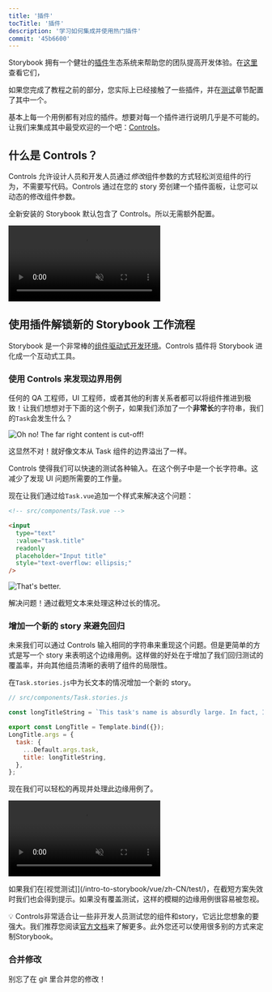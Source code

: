 ```yaml
---
title: '插件'
tocTitle: '插件'
description: '学习如何集成并使用热门插件'
commit: '45b6600'
---
```


Storybook 拥有一个健壮的[插件](https://storybook.js.org/docs/vue/configure/storybook-addons)生态系统来帮助您的团队提高开发体验。在[这里](https://storybook.js.org/addons)查看它们，

如果您完成了教程之前的部分，您实际上已经接触了一些插件，并在[测试](intro-to-storybook/vue/zh-CN/test/)章节配置了其中一个。

基本上每一个用例都有对应的插件。想要对每一个插件进行说明几乎是不可能的。让我们来集成其中最受欢迎的一个吧：[Controls](https://storybook.js.org/docs/vue/essentials/controls)。

## 什么是 Controls？

Controls 允许设计人员和开发人员通过*修改*组件参数的方式轻松浏览组件的行为，不需要写代码。Controls 通过在您的 story 旁创建一个插件面板，让您可以动态的修改组件参数。

全新安装的 Storybook 默认包含了 Controls。所以无需额外配置。

<video autoPlay muted playsInline loop>
  <source
    src="/intro-to-storybook/controls-in-action.mp4"
    type="video/mp4"
  />
</video>

## 使用插件解锁新的 Storybook 工作流程

Storybook 是一个非常棒的[组件驱动式开发环境](https://www.componentdriven.org/)。Controls 插件将 Storybook 进化成一个互动式工具。

### 使用 Controls 来发现边界用例

任何的 QA 工程师，UI 工程师，或者其他的利害关系者都可以将组件推进到极致！让我们想想对于下面的这个例子，如果我们添加了一个**非常长**的字符串，我们的`Task`会发生什么？

![Oh no! The far right content is cut-off!](/intro-to-storybook/task-edge-case.png)

这显然不对！就好像文本从 Task 组件的边界溢出了一样。

Controls 使得我们可以快速的测试各种输入。在这个例子中是一个长字符串。这减少了发现 UI 问题所需要的工作量。

现在让我们通过给`Task.vue`追加一个样式来解决这个问题：

```html
<!-- src/components/Task.vue -->

<input
  type="text"
  :value="task.title"
  readonly
  placeholder="Input title"
  style="text-overflow: ellipsis;"
/>
```

![That's better.](/intro-to-storybook/edge-case-solved-with-controls.png)

解决问题！通过截短文本来处理这种过长的情况。

### 增加一个新的 story 来避免回归

未来我们可以通过 Controls 输入相同的字符串来重现这个问题。但是更简单的方式是写一个 story 来表明这个边缘用例。这样做的好处在于增加了我们回归测试的覆盖率，并向其他组员清晰的表明了组件的局限性。

在`Task.stories.js`中为长文本的情况增加一个新的 story。

```js
// src/components/Task.stories.js

const longTitleString = `This task's name is absurdly large. In fact, I think if I keep going I might end up with content overflow. What will happen? The star that represents a pinned task could have text overlapping. The text could cut-off abruptly when it reaches the star. I hope not!`;

export const LongTitle = Template.bind({});
LongTitle.args = {
  task: {
    ...Default.args.task,
    title: longTitleString,
  },
};
```

现在我们可以轻松的再现并处理此边缘用例了。

<video autoPlay muted playsInline loop>
  <source
    src="/intro-to-storybook/task-stories-long-title.mp4"
    type="video/mp4"
  />
</video>

如果我们在[视觉测试]](/intro-to-storybook/vue/zh-CN/test/)，在截短方案失效时我们也会得到提示。如果没有覆盖测试，这样的模糊的边缘用例很容易被忽视。

<div class="aside"><p>💡 Controls非常适合让一些非开发人员测试您的组件和story，它远比您想象的要强大。我们推荐您阅读<a href="https://storybook.js.org/docs/vue/essentials/controls">官方文档</a>来了解更多。此外您还可以使用很多别的方式来定制Storybook。</div>

### 合并修改

别忘了在 git 里合并您的修改！
